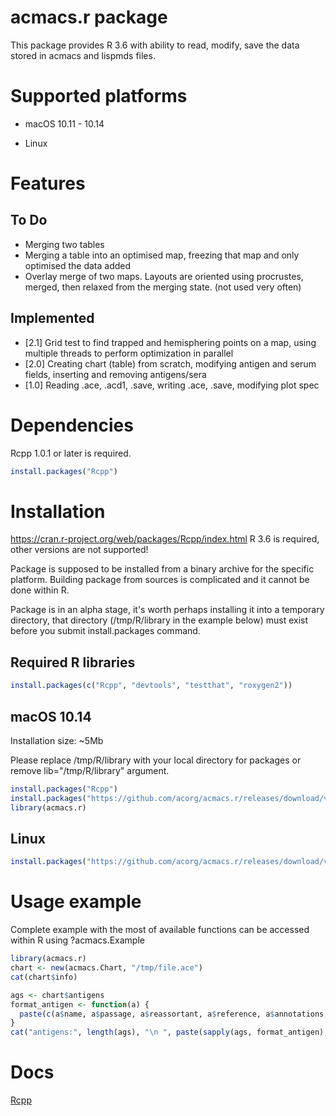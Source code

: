 acmacs.r package
================

This package provides R 3.6 with ability to read, modify, save the data stored in acmacs and
lispmds files.

Supported platforms
===================

 - macOS 10.11 - 10.14

 - Linux

Features
========

To Do
-----
- Merging two tables
- Merging a table into an optimised map, freezing that map and only optimised the data added
- Overlay merge of two maps. Layouts are oriented using procrustes, merged, then relaxed from the merging state. (not used very often)

Implemented
-----------
- [2.1] Grid test to find trapped and hemisphering points on a map, using multiple threads to perform optimization in parallel
- [2.0] Creating chart (table) from scratch, modifying antigen and serum fields, inserting and removing antigens/sera
- [1.0] Reading .ace, .acd1, .save, writing .ace, .save, modifying plot spec


Dependencies
=============

Rcpp 1.0.1 or later is required.

```R
install.packages("Rcpp")
```

Installation
============

https://cran.r-project.org/web/packages/Rcpp/index.html
R 3.6 is required, other versions are not supported!

Package is supposed to be installed from a binary archive for the
specific platform. Building package from sources is complicated and it
cannot be done within R.

Package is in an alpha stage, it's worth perhaps installing it into a
temporary directory, that directory (/tmp/R/library in the example
below) must exist before you submit install.packages command.

Required R libraries
--------------------

```R
install.packages(c("Rcpp", "devtools", "testthat", "roxygen2"))
```

macOS 10.14
---------------------

Installation size: ~5Mb

Please replace /tmp/R/library with your local directory for packages
or remove lib="/tmp/R/library" argument.

```R
install.packages("Rcpp")
install.packages("https://github.com/acorg/acmacs.r/releases/download/v3.3/acmacs.r_3.3_R_macOS-10.14.tgz", repos=NULL)
library(acmacs.r)
```

Linux
-----

```R
install.packages("https://github.com/acorg/acmacs.r/releases/download/v3.3/acmacs.r_3.3_R_x86_64-pc-linux-gnu.tar.gz", repos=NULL)
```

Usage example
=============

Complete example with the most of available functions can be accessed within R using ?acmacs.Example

```R
library(acmacs.r)
chart <- new(acmacs.Chart, "/tmp/file.ace")
cat(chart$info)

ags <- chart$antigens
format_antigen <- function(a) {
  paste(c(a$name, a$passage, a$reassortant, a$reference, a$annotations, paste("[", a$date, "]", sep="", collapse=""), a$lab_ids), collapse=" ", sep="")
}
cat("antigens:", length(ags), "\n ", paste(sapply(ags, format_antigen), collapse="\n  "), "\n")
```

Docs
=======

[Rcpp](https://cran.r-project.org/web/packages/Rcpp/index.html)
